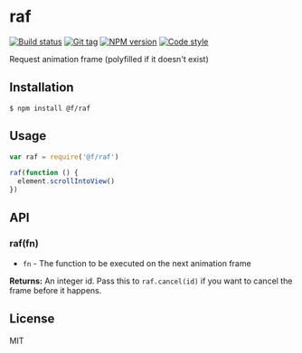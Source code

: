 
# raf

[![Build status][travis-image]][travis-url]
[![Git tag][git-image]][git-url]
[![NPM version][npm-image]][npm-url]
[![Code style][standard-image]][standard-url]

Request animation frame (polyfilled if it doesn&#x27;t exist)

## Installation

    $ npm install @f/raf

## Usage

```js
var raf = require('@f/raf')

raf(function () {
  element.scrollIntoView()
})
```

## API

### raf(fn)

- `fn` - The function to be executed on the next animation frame

**Returns:** An integer id. Pass this to `raf.cancel(id)` if you want to cancel the frame before it happens.

## License

MIT

[travis-image]: https://img.shields.io/travis/micro-js/raf.svg?style=flat-square
[travis-url]: https://travis-ci.org/micro-js/raf
[git-image]: https://img.shields.io/github/tag/micro-js/raf.svg
[git-url]: https://github.com/micro-js/raf
[standard-image]: https://img.shields.io/badge/code%20style-standard-brightgreen.svg?style=flat
[standard-url]: https://github.com/feross/standard
[npm-image]: https://img.shields.io/npm/v/@f/raf.svg?style=flat-square
[npm-url]: https://npmjs.org/package/@f/raf
